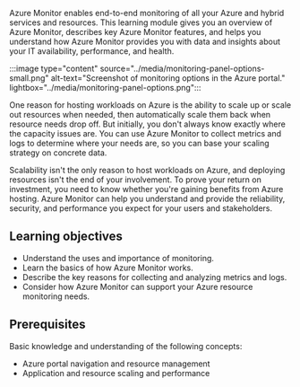 Azure Monitor enables end-to-end monitoring of all your Azure and hybrid services and resources. This learning module gives you an overview of Azure Monitor, describes key Azure Monitor features, and helps you understand how Azure Monitor provides you with data and insights about your IT availability, performance, and health.

:::image type="content" source="../media/monitoring-panel-options-small.png" alt-text="Screenshot of monitoring options in the Azure portal." lightbox="../media/monitoring-panel-options.png":::

One reason for hosting workloads on Azure is the ability to scale up or scale out resources when needed, then automatically scale them back when resource needs drop off. But initially, you don't always know exactly where the capacity issues are. You can use Azure Monitor to collect metrics and logs to determine where your needs are, so you can base your scaling strategy on concrete data.

Scalability isn't the only reason to host workloads on Azure, and deploying resources isn't the end of your involvement. To prove your return on investment, you need to know whether you're gaining benefits from Azure hosting. Azure Monitor can help you understand and provide the reliability, security, and performance you expect for your users and stakeholders.

## Learning objectives

- Understand the uses and importance of monitoring.
- Learn the basics of how Azure Monitor works.
- Describe the key reasons for collecting and analyzing metrics and logs.
- Consider how Azure Monitor can support your Azure resource monitoring needs.
## Prerequisites

Basic knowledge and understanding of the following concepts:

- Azure portal navigation and resource management
- Application and resource scaling and performance
